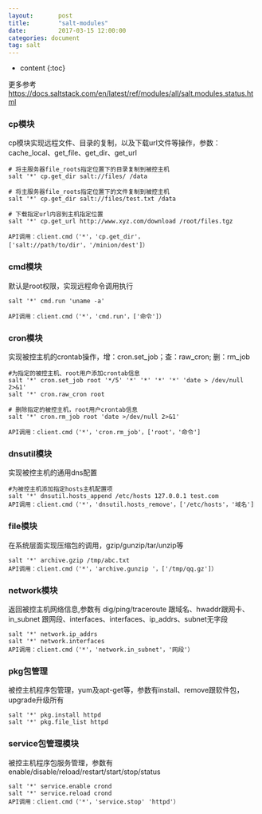 ```yaml
---
layout:       post
title:        "salt-modules"
date:         2017-03-15 12:00:00
categories: document
tag: salt
---
```


* content
{:toc}

更多参考 https://docs.saltstack.com/en/latest/ref/modules/all/salt.modules.status.html
### cp模块
cp模块实现远程文件、目录的复制，以及下载url文件等操作，参数：cache_local、get_file、get_dir、get_url

```
# 将主服务器file_roots指定位置下的目录复制到被控主机
salt '*' cp.get_dir salt://files/ /data

# 将主服务器file_roots指定位置下的文件复制到被控主机
salt '*' cp.get_dir salt://files/test.txt /data

# 下载指定url内容到主机指定位置
salt '*' cp.get_url http://www.xyz.com/download /root/files.tgz

API调用：client.cmd（'*'，'cp.get_dir'，['salt://path/to/dir'，'/minion/dest']）
```

### cmd模块
默认是root权限，实现远程命令调用执行
```
salt '*' cmd.run 'uname -a'

API调用：client.cmd（'*'，'cmd.run'，['命令']）
```
### cron模块
实现被控主机的crontab操作，增：cron.set_job；查：raw_cron; 删：rm_job
```
#为指定的被控主机、root用户添加crontab信息
salt '*' cron.set_job root '*/5' '*' '*' '*' '*' 'date > /dev/null 2>&1'
salt '*' cron.raw_cron root

# 删除指定的被控主机，root用户crontab信息
salt '*' cron.rm_job root 'date >/dev/null 2>&1'

API调用：client.cmd（'*'，'cron.rm_job'，['root'，'命令']
```

### dnsutil模块
实现被控主机的通用dns配置
```
#为被控主机添加指定hosts主机配置项
salt '*' dnsutil.hosts_append /etc/hosts 127.0.0.1 test.com
API调用：client.cmd（'*'，'dnsutil.hosts_remove'，['/etc/hosts'，'域名']
```
### file模块
在系统层面实现压缩包的调用，gzip/gunzip/tar/unzip等
```
salt '*' archive.gzip /tmp/abc.txt
API调用：client.cmd（'*'，'archive.gunzip '，['/tmp/qq.gz']）
```
### network模块
返回被控主机网络信息,参数有 dig/ping/traceroute 跟域名、hwaddr跟网卡、in_subnet 跟网段、interfaces、interfaces、ip_addrs、subnet无字段
```
salt '*' network.ip_addrs
salt '*' network.interfaces
API调用：client.cmd（'*'，'network.in_subnet'，'网段'）
```
### pkg包管理
被控主机程序包管理，yum及apt-get等，参数有install、remove跟软件包，upgrade升级所有
```
salt '*' pkg.install httpd
salt '*' pkg.file_list httpd
```
### service包管理模块
被控主机程序包服务管理，参数有enable/disable/reload/restart/start/stop/status
```
salt '*' service.enable crond
salt '*' service.reload crond
API调用：client.cmd（'*'，'service.stop' 'httpd'）
```
